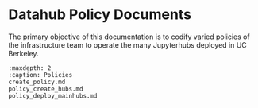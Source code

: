 # Datahub Policy Documents

The primary objective of this documentation is to codify varied policies of the infrastructure team to operate the many Jupyterhubs deployed in UC Berkeley.

```{toctree}
:maxdepth: 2
:caption: Policies
create_policy.md
policy_create_hubs.md
policy_deploy_mainhubs.md
```